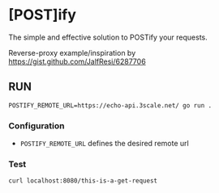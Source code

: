 # [POST]ify 

The simple and effective solution to POSTify your requests.

Reverse-proxy example/inspiration by https://gist.github.com/JalfResi/6287706


## RUN

`POSTIFY_REMOTE_URL=https://echo-api.3scale.net/ go run .`

### Configuration

- `POSTIFY_REMOTE_URL` defines the desired remote url

### Test

`curl localhost:8080/this-is-a-get-request`


